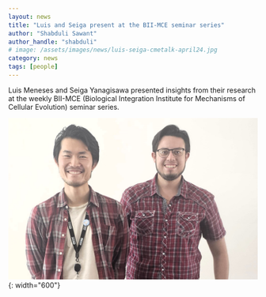 ```yaml
---
layout: news
title: "Luis and Seiga present at the BII-MCE seminar series"
author: "Shabduli Sawant"
author_handle: "shabduli"
# image: /assets/images/news/luis-seiga-cmetalk-april24.jpg
category: news
tags: [people]
---
```


Luis Meneses and Seiga Yanagisawa presented insights from their research at the weekly BII-MCE (Biological Integration Institute for Mechanisms of Cellular Evolution) seminar series. 

![Luis and Seiga's CME talk](/assets/images/news/luis-seiga-cmetalk-april24-ed.jpg){: width="600"}
